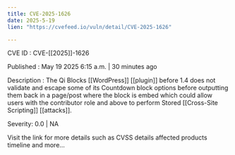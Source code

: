 ```yaml
---
title: CVE-2025-1626
date: 2025-5-19
lien: "https://cvefeed.io/vuln/detail/CVE-2025-1626"

---
```


CVE ID : CVE-[[2025]]-1626

Published :  May 19
2025
6:15 a.m. | 30 minutes ago

Description : The Qi Blocks [[WordPress]] [[plugin]] before 1.4 does not validate and escape some of its Countdown block options before outputting them back in a page/post where the block is embed
which could allow users with the contributor role and above to perform Stored [[Cross-Site Scripting]] [[attacks]].

Severity: 0.0 | NA

Visit the link for more details
such as CVSS details
affected products
timeline
and more...
